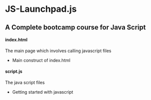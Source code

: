 # JS-Launchpad.js

## A Complete bootcamp course for Java Script

#### index.html

The main page which involves calling javascript files

* Main construct of index.html

#### script.js

The java script files

* Getting started with javascript


